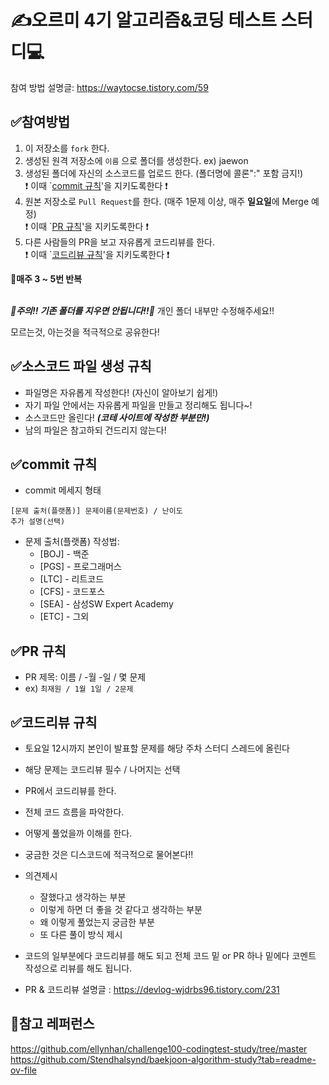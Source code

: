 # ✍오르미 4기 알고리즘&코딩 테스트 스터디💻

참여 방법 설명글: https://waytocse.tistory.com/59

## ✅참여방법
1. 이 저장소를 `fork` 한다.
2. 생성된 원격 저장소에 `이름` 으로 폴더를 생성한다. ex) jaewon
3. 생성된 폴더에 자신의 소스코드를 업로드 한다. (폴더명에 콜론":" 포함 금지!)
<br>❗ 이때 `[commit 규칙](#commit-규칙)'을 지키도록한다 ❗<br>
4. 원본 저장소로 `Pull Request`를 한다. (매주 1문제 이상, 매주 **일요일**에 Merge 예정)
<br>❗ 이때 `[PR 규칙](#PR-규칙)'을 지키도록한다 ❗<br>
5. 다른 사람들의 PR을 보고 자유롭게 코드리뷰를 한다.
<br>❗ 이때 `[코드리뷰 규칙](#코드리뷰-규칙)'을 지키도록한다 ❗<br>

**🔄매주 3 ~ 5번 반복**

<br>***🚫주의!! 기존 폴더를 지우면 안됩니다!!🛑*** 개인 폴더 내부만 수정해주세요!!<br>

모르는것, 아는것을 적극적으로 공유한다!

   
## ✅소스코드 파일 생성 규칙
- 파일명은 자유롭게 작성한다! (자신이 알아보기 쉽게!)
- 자기 파일 안에서는 자유롭게 파일을 만들고 정리해도 됩니다~!
- 소스코드만 올린다! ***(코테 사이트에 작성한 부분만!)***
- 남의 파일은 참고하되 건드리지 않는다!

  
## ✅commit 규칙
- commit 메세지 형태
```
[문제 출처(플랫폼)] 문제이름(문제번호) / 난이도
추가 설명(선택)
```

- 문제 출처(플랫폼) 작성법: 
  * [BOJ] - 백준 
  * [PGS] - 프로그래머스
  * [LTC] - 리트코드
  * [CFS] - 코드포스
  * [SEA] - 삼성SW Expert Academy
  * [ETC] - 그외


## ✅PR 규칙
- PR 제목: 이름 / -월 -일 / 몇 문제
- ex) ```최재원 / 1월 1일 / 2문제 ```


## ✅코드리뷰 규칙
- 토요일 12시까지 본인이 발표할 문제를 해당 주차 스터디 스레드에 올린다
- 해당 문제는 코드리뷰 필수 / 나머지는 선택
- PR에서 코드리뷰를 한다.
- 전체 코드 흐름을 파악한다.
- 어떻게 풀었을까 이해를 한다.
- 궁금한 것은 디스코드에 적극적으로 물어본다!!
- 의견제시
  -   잘했다고 생각하는 부분
  -   이렇게 하면 더 좋을 것 같다고 생각하는 부분
  -   왜 이렇게 풀었는지 궁금한 부분
  -   또 다른 풀이 방식 제시
- 코드의 일부분에다 코드리뷰를 해도 되고 전체 코드 밑 or PR 하나 밑에다 코멘트 작성으로 리뷰를 해도 됩니다.

- PR & 코드리뷰 설명글 : https://devlog-wjdrbs96.tistory.com/231


## 📗참고 레퍼런스
https://github.com/ellynhan/challenge100-codingtest-study/tree/master<br>
https://github.com/Stendhalsynd/baekjoon-algorithm-study?tab=readme-ov-file

